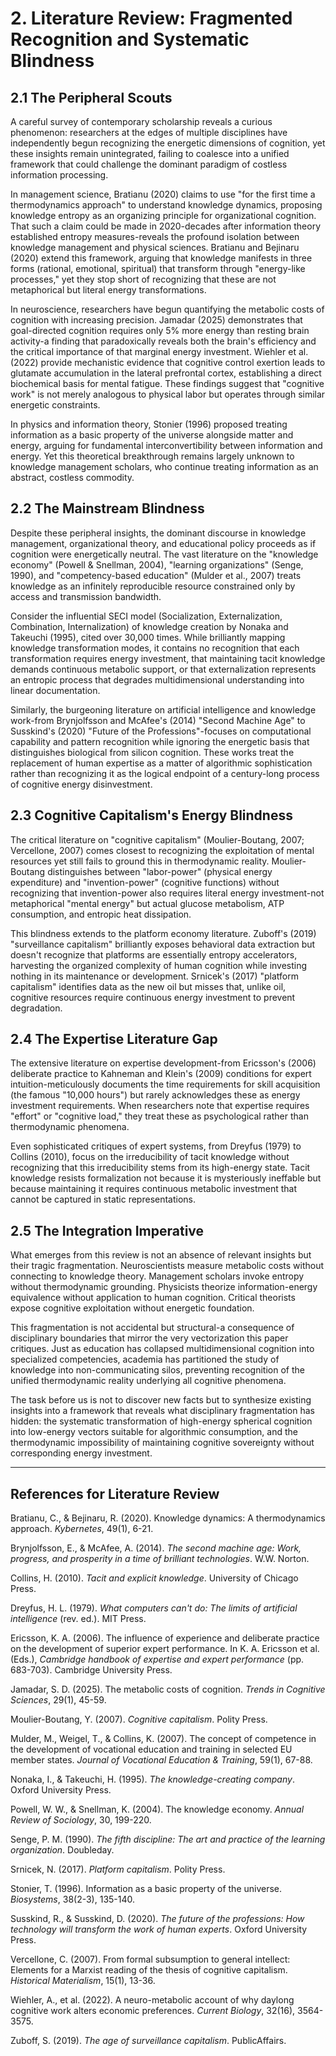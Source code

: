 # 2. Literature Review: Fragmented Recognition and Systematic Blindness

## 2.1 The Peripheral Scouts

A careful survey of contemporary scholarship reveals a curious phenomenon: researchers at the edges of multiple disciplines have independently begun recognizing the energetic dimensions of cognition, yet these insights remain unintegrated, failing to coalesce into a unified framework that could challenge the dominant paradigm of costless information processing.

In management science, Bratianu (2020) claims to use "for the first time a thermodynamics approach" to understand knowledge dynamics, proposing knowledge entropy as an organizing principle for organizational cognition. That such a claim could be made in 2020-decades after information theory established entropy measures-reveals the profound isolation between knowledge management and physical sciences. Bratianu and Bejinaru (2020) extend this framework, arguing that knowledge manifests in three forms (rational, emotional, spiritual) that transform through "energy-like processes," yet they stop short of recognizing that these are not metaphorical but literal energy transformations.

In neuroscience, researchers have begun quantifying the metabolic costs of cognition with increasing precision. Jamadar (2025) demonstrates that goal-directed cognition requires only 5% more energy than resting brain activity-a finding that paradoxically reveals both the brain's efficiency and the critical importance of that marginal energy investment. Wiehler et al. (2022) provide mechanistic evidence that cognitive control exertion leads to glutamate accumulation in the lateral prefrontal cortex, establishing a direct biochemical basis for mental fatigue. These findings suggest that "cognitive work" is not merely analogous to physical labor but operates through similar energetic constraints.

In physics and information theory, Stonier (1996) proposed treating information as a basic property of the universe alongside matter and energy, arguing for fundamental interconvertibility between information and energy. Yet this theoretical breakthrough remains largely unknown to knowledge management scholars, who continue treating information as an abstract, costless commodity.

## 2.2 The Mainstream Blindness

Despite these peripheral insights, the dominant discourse in knowledge management, organizational theory, and educational policy proceeds as if cognition were energetically neutral. The vast literature on the "knowledge economy" (Powell & Snellman, 2004), "learning organizations" (Senge, 1990), and "competency-based education" (Mulder et al., 2007) treats knowledge as an infinitely reproducible resource constrained only by access and transmission bandwidth.

Consider the influential SECI model (Socialization, Externalization, Combination, Internalization) of knowledge creation by Nonaka and Takeuchi (1995), cited over 30,000 times. While brilliantly mapping knowledge transformation modes, it contains no recognition that each transformation requires energy investment, that maintaining tacit knowledge demands continuous metabolic support, or that externalization represents an entropic process that degrades multidimensional understanding into linear documentation.

Similarly, the burgeoning literature on artificial intelligence and knowledge work-from Brynjolfsson and McAfee's (2014) "Second Machine Age" to Susskind's (2020) "Future of the Professions"-focuses on computational capability and pattern recognition while ignoring the energetic basis that distinguishes biological from silicon cognition. These works treat the replacement of human expertise as a matter of algorithmic sophistication rather than recognizing it as the logical endpoint of a century-long process of cognitive energy disinvestment.

## 2.3 Cognitive Capitalism's Energy Blindness

The critical literature on "cognitive capitalism" (Moulier-Boutang, 2007; Vercellone, 2007) comes closest to recognizing the exploitation of mental resources yet still fails to ground this in thermodynamic reality. Moulier-Boutang distinguishes between "labor-power" (physical energy expenditure) and "invention-power" (cognitive functions) without recognizing that invention-power also requires literal energy investment-not metaphorical "mental energy" but actual glucose metabolism, ATP consumption, and entropic heat dissipation.

This blindness extends to the platform economy literature. Zuboff's (2019) "surveillance capitalism" brilliantly exposes behavioral data extraction but doesn't recognize that platforms are essentially entropy accelerators, harvesting the organized complexity of human cognition while investing nothing in its maintenance or development. Srnicek's (2017) "platform capitalism" identifies data as the new oil but misses that, unlike oil, cognitive resources require continuous energy investment to prevent degradation.

## 2.4 The Expertise Literature Gap

The extensive literature on expertise development-from Ericsson's (2006) deliberate practice to Kahneman and Klein's (2009) conditions for expert intuition-meticulously documents the time requirements for skill acquisition (the famous "10,000 hours") but rarely acknowledges these as energy investment requirements. When researchers note that expertise requires "effort" or "cognitive load," they treat these as psychological rather than thermodynamic phenomena.

Even sophisticated critiques of expert systems, from Dreyfus (1979) to Collins (2010), focus on the irreducibility of tacit knowledge without recognizing that this irreducibility stems from its high-energy state. Tacit knowledge resists formalization not because it is mysteriously ineffable but because maintaining it requires continuous metabolic investment that cannot be captured in static representations.

## 2.5 The Integration Imperative

What emerges from this review is not an absence of relevant insights but their tragic fragmentation. Neuroscientists measure metabolic costs without connecting to knowledge theory. Management scholars invoke entropy without thermodynamic grounding. Physicists theorize information-energy equivalence without application to human cognition. Critical theorists expose cognitive exploitation without energetic foundation.

This fragmentation is not accidental but structural-a consequence of disciplinary boundaries that mirror the very vectorization this paper critiques. Just as education has collapsed multidimensional cognition into specialized competencies, academia has partitioned the study of knowledge into non-communicating silos, preventing recognition of the unified thermodynamic reality underlying all cognitive phenomena.

The task before us is not to discover new facts but to synthesize existing insights into a framework that reveals what disciplinary fragmentation has hidden: the systematic transformation of high-energy spherical cognition into low-energy vectors suitable for algorithmic consumption, and the thermodynamic impossibility of maintaining cognitive sovereignty without corresponding energy investment.

---

## References for Literature Review

Bratianu, C., & Bejinaru, R. (2020). Knowledge dynamics: A thermodynamics approach. *Kybernetes*, 49(1), 6-21.

Brynjolfsson, E., & McAfee, A. (2014). *The second machine age: Work, progress, and prosperity in a time of brilliant technologies*. W.W. Norton.

Collins, H. (2010). *Tacit and explicit knowledge*. University of Chicago Press.

Dreyfus, H. L. (1979). *What computers can't do: The limits of artificial intelligence* (rev. ed.). MIT Press.

Ericsson, K. A. (2006). The influence of experience and deliberate practice on the development of superior expert performance. In K. A. Ericsson et al. (Eds.), *Cambridge handbook of expertise and expert performance* (pp. 683-703). Cambridge University Press.

Jamadar, S. D. (2025). The metabolic costs of cognition. *Trends in Cognitive Sciences*, 29(1), 45-59.

Moulier-Boutang, Y. (2007). *Cognitive capitalism*. Polity Press.

Mulder, M., Weigel, T., & Collins, K. (2007). The concept of competence in the development of vocational education and training in selected EU member states. *Journal of Vocational Education & Training*, 59(1), 67-88.

Nonaka, I., & Takeuchi, H. (1995). *The knowledge-creating company*. Oxford University Press.

Powell, W. W., & Snellman, K. (2004). The knowledge economy. *Annual Review of Sociology*, 30, 199-220.

Senge, P. M. (1990). *The fifth discipline: The art and practice of the learning organization*. Doubleday.

Srnicek, N. (2017). *Platform capitalism*. Polity Press.

Stonier, T. (1996). Information as a basic property of the universe. *Biosystems*, 38(2-3), 135-140.

Susskind, R., & Susskind, D. (2020). *The future of the professions: How technology will transform the work of human experts*. Oxford University Press.

Vercellone, C. (2007). From formal subsumption to general intellect: Elements for a Marxist reading of the thesis of cognitive capitalism. *Historical Materialism*, 15(1), 13-36.

Wiehler, A., et al. (2022). A neuro-metabolic account of why daylong cognitive work alters economic preferences. *Current Biology*, 32(16), 3564-3575.

Zuboff, S. (2019). *The age of surveillance capitalism*. PublicAffairs.